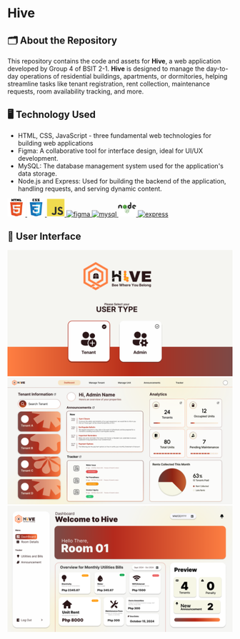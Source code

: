 # Hive

## 🗂️ About the Repository

This repository contains the code and assets for **Hive**, a web application developed by Group 4 of BSIT 2-1. **Hive** is designed to manage the day-to-day operations of residential buildings, apartments, or dormitories, helping streamline tasks like tenant registration, rent collection, maintenance requests, room availability tracking, and more.

## 🖥️ Technology Used

- HTML, CSS, JavaScript - three fundamental web technologies for building web applications
- Figma: A collaborative tool for interface design, ideal for UI/UX development.
- MySQL: The database management system used for the application's data storage.
- Node.js and Express: Used for building the backend of the application, handling requests, and serving dynamic content.

<p align="left">
    <a href="https://www.w3.org/html/" target="_blank" rel="noreferrer">
    <img src="https://raw.githubusercontent.com/devicons/devicon/master/icons/html5/html5-original-wordmark.svg" alt="html5" width="40" height="40"/>
    </a>
    <a href="https://www.w3schools.com/css/" target="_blank" rel="noreferrer">
    <img src="https://raw.githubusercontent.com/devicons/devicon/master/icons/css3/css3-original-wordmark.svg" alt="css3" width="40" height="40"/>
    </a>
    <a href="https://developer.mozilla.org/en-US/docs/Web/JavaScript" target="_blank" rel="noreferrer">
    <img src="https://raw.githubusercontent.com/devicons/devicon/master/icons/javascript/javascript-original.svg" alt="javascript" width="40" height="40"/>
    </a>
    <a href="https://www.figma.com/" target="_blank" rel="noreferrer">
    <img src="https://www.vectorlogo.zone/logos/figma/figma-icon.svg" alt="figma" width="40" height="40"/>
    </a>
    <a href="https://www.mysql.com/" target="_blank" rel="noreferrer">
    <img src="https://www.vectorlogo.zone/logos/mysql/mysql-icon.svg" alt="mysql" width="40" height="40"/>
    </a>
    <a href="https://nodejs.org/en/" target="_blank" rel="noreferrer">
    <img src="https://raw.githubusercontent.com/devicons/devicon/master/icons/nodejs/nodejs-original-wordmark.svg" alt="nodejs" width="40" height="40"/>
    </a>
    <a href="https://expressjs.com/" target="_blank" rel="noreferrer">
    <img src="https://upload.wikimedia.org/wikipedia/commons/thumb/6/64/Expressjs.png/600px-Expressjs.png" alt="express" width="40" height="40"/>
    </a>
</p>

## 📱 User Interface

<img src="client/public/images/homePage.png" alt="Home Page">
<img src="client/public/images/adminDashboard.png" alt="Admin Dashboard">
<img src="client/public/images/tenantDashboard.png" alt="Tenant Dashboard">

